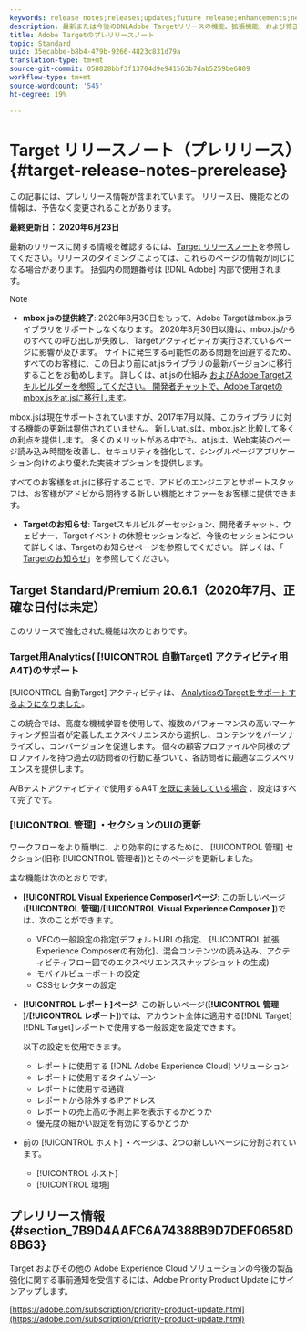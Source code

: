 ```yaml
---
keywords: release notes;releases;updates;future release;enhancements;new features;fixes;updates
description: 最新または今後のDNLAdobe Targetリリースの機能、拡張機能、および修正に関する情報を提供するリリースノートです。
title: Adobe Targetのプレリリースノート
topic: Standard
uuid: 35ecabbe-b8b4-479b-9266-4823c831d79a
translation-type: tm+mt
source-git-commit: 058828bbf3f13704d9e941563b7dab5259be6809
workflow-type: tm+mt
source-wordcount: '545'
ht-degree: 19%

---
```



# Target リリースノート（プレリリース）{#target-release-notes-prerelease}

この記事には、プレリリース情報が含まれています。 リリース日、機能などの情報は、予告なく変更されることがあります。

**最終更新日： 2020年6月23日**

最新のリリースに関する情報を確認するには、[Target リリースノート](release-notes.md)を参照してください。リリースのタイミングによっては、これらのページの情報が同じになる場合があります。 括弧内の問題番号は [!DNL Adobe] 内部で使用されます。

>[!NOTE]
>
>* **mbox.jsの提供終了**: 2020年8月30日をもって、Adobe Targetはmbox.jsライブラリをサポートしなくなります。 2020年8月30日以降は、mbox.jsからのすべての呼び出しが失敗し、Targetアクティビティが実行されているページに影響が及びます。 サイトに発生する可能性のある問題を回避するため、すべてのお客様に、この日より前にat.jsライブラリの最新バージョンに移行することをお勧めします。 詳しくは、at.jsの仕組み [および](/help/c-implementing-target/c-implementing-target-for-client-side-web/c-how-atjs-works/how-atjs-works.md)[Adobe Targetスキルビルダーを参照してください。 開発者チャットで、Adobe Targetのmbox.jsをat.jsに移行します](https://seminars.adobeconnect.com/ptdo6mfo6qn6/?proto=true)。
   >
   >   
   mbox.jsは現在サポートされていますが、2017年7月以降、このライブラリに対する機能の更新は提供されていません。 新しいat.jsは、mbox.jsと比較して多くの利点を提供します。 多くのメリットがある中でも、at.jsは、Web実装のページ読み込み時間を改善し、セキュリティを強化して、シングルページアプリケーション向けのより優れた実装オプションを提供します。
   >
   >   
   すべてのお客様をat.jsに移行することで、アドビのエンジニアとサポートスタッフは、お客様がアドビから期待する新しい機能とオファーをお客様に提供できます。
   >
   >
* **Targetのお知らせ**: Targetスキルビルダーセッション、開発者チャット、ウェビナー、Targetイベントの休憩セッションなど、今後のセッションについて詳しくは、Targetのお知らせページを参照してください。 詳しくは、「 [Targetのお知らせ](/help/r-release-notes/target-announcements.md)」を参照してください。


## Target Standard/Premium 20.6.1（2020年7月、正確な日付は未定）

このリリースで強化された機能は次のとおりです。

### Target用Analytics( [!UICONTROL 自動Target] アクティビティ用A4T)のサポート

[!UICONTROL 自動Target] アクティビティは、 [AnalyticsのTargetをサポートするようになりました](/help/c-integrating-target-with-mac/a4t/a4t.md)。

この統合では、高度な機械学習を使用して、複数のパフォーマンスの高いマーケティング担当者が定義したエクスペリエンスから選択し、コンテンツをパーソナライズし、コンバージョンを促進します。 個々の顧客プロファイルや同様のプロファイルを持つ過去の訪問者の行動に基づいて、各訪問者に最適なエクスペリエンスを提供します。

A/Bテストアクティビティで使用するA4T [を既に実装している場合](/help/c-integrating-target-with-mac/a4t/a4timplementation.md) 、設定はすべて完了です。

### [!UICONTROL 管理] ・セクションのUIの更新

ワークフローをより簡単に、より効率的にするために、 [!UICONTROL 管理] セクション(旧称 [!UICONTROL 管理者])とそのページを更新しました。

主な機能は次のとおりです。

* **[!UICONTROL Visual Experience Composer]ページ&#x200B;**: この新しいページ(**[!UICONTROL 管理&#x200B;]**/**[!UICONTROL Visual Experience Composer ]**)では、次のことができます。

   * VECの一般設定の指定(デフォルトURLの指定、 [!UICONTROL 拡張Experience Composerの有効化]、混合コンテンツの読み込み、アクティビティフロー図でのエクスペリエンススナップショットの生成)
   * モバイルビューポートの設定
   * CSSセレクターの設定

* **[!UICONTROL レポート]ページ&#x200B;**: この新しいページ(**[!UICONTROL 管理&#x200B;]**/**[!UICONTROL レポート&#x200B;]**)では、アカウント全体に適用する[!DNL Target][!DNL Target]レポートで使用する一般設定を設定できます。

   以下の設定を使用できます。

   * レポートに使用する [!DNL Adobe Experience Cloud] ソリューション
   * レポートに使用するタイムゾーン
   * レポートに使用する通貨
   * レポートから除外するIPアドレス
   * レポートの売上高の予測上昇を表示するかどうか
   * 優先度の細かい設定を有効にするかどうか

* 前の [!UICONTROL ホスト] ・ページは、2つの新しいページに分割されています。

   * [!UICONTROL ホスト]
   * [!UICONTROL 環境]

## プレリリース情報 {#section_7B9D4AAFC6A74388B9D7DEF0658D8B63}

Target およびその他の Adobe Experience Cloud ソリューションの今後の製品強化に関する事前通知を受信するには、Adobe Priority Product Update にサインアップします。

[https://adobe.com/subscription/priority-product-update.html](https://adobe.com/subscription/priority-product-update.html)

